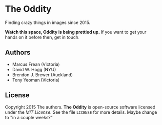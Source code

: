 # The Oddity

Finding crazy things in images since 2015.

__Watch this space, Oddity is being prettied up.__
If you want to get your hands on it before then, get in touch.

## Authors

- Marcus Frean (Victoria)
- David W. Hogg (NYU)
- Brendon J. Brewer (Auckland)
- Tony Yeoman (Victoria)

## License

Copyright 2015 The authors.
**The Oddity** is open-source software licensed under the *MIT License*.
See the file `LICENSE` for more details.
Maybe change to "in a couple weeks?"
